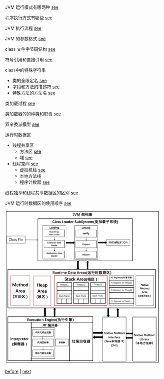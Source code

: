 JVM 运行模式有哪两种  [see](7/1.md)  

程序执行方式有哪些 [see](7/2.md)  

JVM 执行流程 [see](7/3.md)  

JVM 的参数格式  [see](7/4.md)  

class 文件字节码结构 [see](7/5.md)  

符号引用和直接引用 [see](7/6.md)  

class中的特殊字符串  
- 类的全限定名 [see](7/7.md)  
- 字段和方法的描述符 [see](7/8.md)  
- 特殊方法的方法名 [see](7/9.md)  

类加载过程 [see](7/6/1.md)  

类加载器的的种类和职责 [see](7/10.md)  

双亲委派模型 [see](7/11.md)  

运行时数据区  
- 线程共享区
    - 方法区 [see](7/12.md)  
    - 堆 [see](7/15.md)  
- 线程空间 [see](7/16.md)  
    - 虚拟机栈 [see](8/2.md)  
    - 本地方法栈  
    - 程序计数器 [see](8/1.md)  

线程独享和线程共享数据区的区别 [see](7/13.md)  

JVM 运行时数据区的使用顺序 [see](7/14.md)  

![image](image/7.jpg)  

[before](6.md) | [next](8.md)  